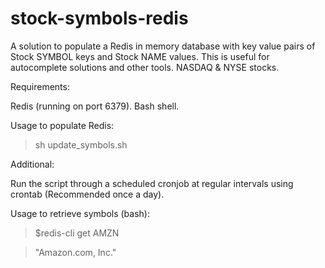 # stock-symbols-redis

A solution to populate a Redis in memory database with key value pairs of Stock SYMBOL keys and Stock NAME values. This is useful for autocomplete solutions and other tools. NASDAQ & NYSE stocks.

Requirements: 

Redis (running on port 6379). 
Bash shell. 

Usage to populate Redis:

> sh update_symbols.sh


Additional:

Run the script through a scheduled cronjob at regular intervals using crontab (Recommended once a day).

Usage to retrieve symbols (bash):

> $redis-cli get AMZN

> "Amazon.com, Inc."

